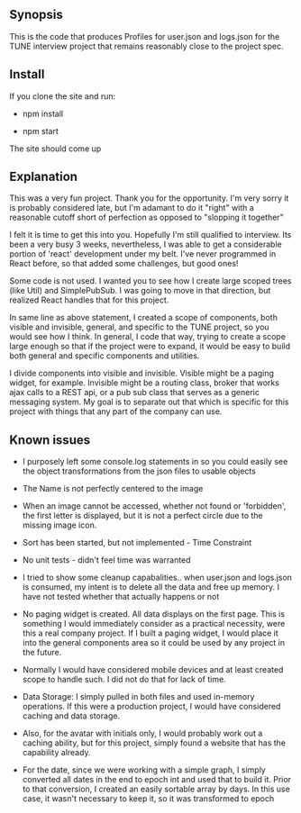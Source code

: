 ## Synopsis

This is the code that produces Profiles for user.json and logs.json for the TUNE interview project that remains reasonably close to the project spec.

## Install

If you clone the site and run:

* npm install

* npm start

The site should come up

## Explanation

This was a very fun project. Thank you for the opportunity. I'm very sorry it is probably considered late, but I'm adamant to do it "right" with a reasonable cutoff short of perfection as opposed to "slopping it together"

I felt it is time to get this into you. Hopefully I'm still qualified to interview. Its been a very busy 3 weeks, nevertheless, I was able to get a considerable portion of 'react' development under my belt. I've never programmed in React before, so that added some challenges, but good ones!

Some code is not used. I wanted you to see how I create large scoped trees (like Util) and SimplePubSub. I was going to move in that direction, but realized React handles that for this project.

In same line as above statement, I created a scope of components, both visible and invisible, general, and specific to the TUNE project, so you would see how I think. In general, I code that way, trying to create a scope large enough so that if the project were to expand, it would be easy to build both general and specific components and utilities.

I divide components into visible and invisible. Visible might be a paging widget, for example. Invisible might be a routing class, broker that works ajax calls to a REST api, or a pub sub class that serves as a generic messaging system. My goal is to separate out that which is specific for this project with things that any part of the company can use. 

## Known issues

* I purposely left some console.log statements in so you could easily see the object transformations from the json files to usable objects

* The Name is not perfectly centered to the image

* When an image cannot be accessed, whether not found or 'forbidden', the first letter is displayed, but it is not a perfect circle due to the missing image icon.

* Sort has been started, but not implemented - Time Constraint

* No unit tests - didn't feel time was warranted

* I tried to show some cleanup capabalities.. when user.json and logs.json is consumed, my intent is to delete all the data and free up memory. I have not tested whether that actually happens or not

* No paging widget is created. All data displays on the first page. This is something I would immediately consider as a practical necessity, were this a real company project. If I built a paging widget, I would place it into the general components area so it could be used by any project in the future.

* Normally I would have considered mobile devices and at least created scope to handle such. I did not do that for lack of time.

* Data Storage: I simply pulled in both files and used in-memory operations. If this were a production project, I would have considered caching and data storage.

* Also, for the avatar with initials only, I would probably work out a caching ability, but for this project, simply found a website that has the capability already.

* For the date, since we were working with a simple graph, I simply converted all dates in the end to epoch int and used that to build it. Prior to that conversion, I created an easily sortable array by days. In this use case, it wasn't necessary to keep it, so it was transformed to epoch